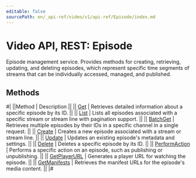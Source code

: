 ```yaml
---
editable: false
sourcePath: en/_api-ref/video/v1/api-ref/Episode/index.md
---
```


# Video API, REST: Episode

Episode management service.
Provides methods for creating, retrieving, updating, and deleting episodes,
which represent specific time segments of streams
that can be individually accessed, managed, and published.

## Methods

#|
||Method | Description ||
|| [Get](get.md) | Retrieves detailed information about a specific episode by its ID. ||
|| [List](list.md) | Lists all episodes associated with a specific stream or stream line with pagination support. ||
|| [BatchGet](batchGet.md) | Retrieves multiple episodes by their IDs in a specific channel in a single request. ||
|| [Create](create.md) | Creates a new episode associated with a stream or stream line. ||
|| [Update](update.md) | Updates an existing episode's metadata and settings. ||
|| [Delete](delete.md) | Deletes a specific episode by its ID. ||
|| [PerformAction](performAction.md) | Performs a specific action on an episode, such as publishing or unpublishing. ||
|| [GetPlayerURL](getPlayerURL.md) | Generates a player URL for watching the episode. ||
|| [GetManifests](getManifests.md) | Retrieves the manifest URLs for the episode's media content. ||
|#